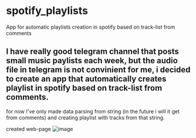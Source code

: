 # spotify_playlists
App for automatic playlists creation in spotify based on track-list from comments

I have really good telegram channel that posts small music paylists each week, but the audio file in telegram is not convinient for me, i decided to create an app that automatically creates playlist in spotify based on track-list from comments.
-----------------------------------------------------------------------------------------------------
for now I've only made data parsing from string (in the future i will it get from comments) and creating playlist with tracks from that string.

created web-page
![image](https://github.com/user-attachments/assets/f40543eb-7797-4d87-abcb-22ce19a6ed80)
